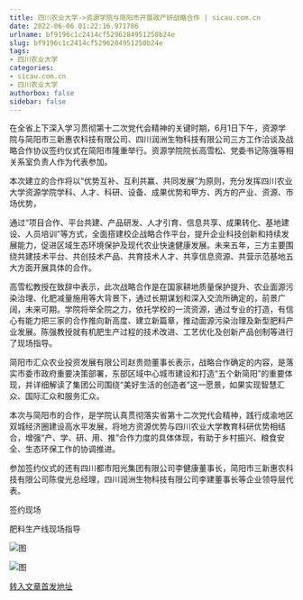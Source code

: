 ```yaml
---
title: 四川农业大学->资源学院与简阳市开展政产研战略合作 | sicau.com.cn
date: 2022-06-06 01:22:16.971786
urlname: bf9196c1c2414cf5296284951250b24e
slug: bf9196c1c2414cf5296284951250b24e
tags: 
- 四川农业大学
categories:
- sicau.com.cn
- 四川农业大学
authorbox: false
sidebar: false
---
```

在全省上下深入学习贯彻第十二次党代会精神的关键时期，6月1日下午，资源学院与简阳市三新惠农科技有限公司、四川润洲生物科技有限公司三方工作洽谈及战略合作协议签约仪式在简阳市隆重举行。资源学院院长高雪松、党委书记陈强等相关系室负责人作为代表参加。

本次建立的合作将以“优势互补、互利共赢、共同发展”为原则，充分发挥四川农业大学资源学院学科、人才、科研、设备、成果优势和甲方、丙方的产业、资源、市场优势，
<!--more-->
通过“项目合作、平台共建、产品研发、人才引育、信息共享、成果转化、基地建设、人员培训”等方式，全面搭建校企战略合作平台，提升企业科技创新和持续发展能力，促进区域生态环境保护及现代农业快速健康发展。未来五年，三方主要围绕共建技术平台、共创技术产品、共育技术人才、共享信息资源、共营示范基地五大方面开展具体的合作。

高雪松教授在致辞中表示，此次战略合作是在国家耕地质量保护提升、农业面源污染治理、化肥减量施用等大背景下，通过长期谋划和深入交流所确定的，前景广阔，未来可期。学院将举全院之力，依托学校的一流资源，通过专业的打造，有信心有能力把三家的合作推向新高度、建立新篇章，推动面源污染治理及新型肥料产业发展。陈强教授就有机肥生产过程的技术改进、工艺优化及创新产品创制等进行了现场指导。

简阳市汇众农业投资发展有限公司赵贵勋董事长表示，战略合作确定的内容，是落实市委市政府重要决策部署，东部区域中心城市建设和打造“五个新简阳”的重要体现，并详细解读了集团公司围绕“美好生活的创造者”这一愿景，如果实现智慧汇众、国际汇众和服务汇众。

本次与简阳市的合作，是学院认真贯彻落实省第十二次党代会精神，践行成渝地区双城经济圈建设高水平发展，将地方资源优势与四川农业大学教育科研优势相结合，增强“产、学、研、用、推”合作力度的具体体现，有助于乡村振兴、粮食安全、生态环保工作的协调推进。

参加签约仪式的还有四川都市阳光集团有限公司李健康董事长，简阳市三新惠农科技有限公司陈俊光总经理，四川润洲生物科技有限公司李建董事长等企业领导层代表。

签约现场

肥料生产线现场指导

![图](https://news.sicau.edu.cn/__local/B/F7/D5/019FB03E9CABB7836BC1781D954_25AB34A2_4C9B4.jpg)

![图](https://news.sicau.edu.cn/__local/2/AD/D6/8C49D756D14402F7074C7832ED2_9E40EBB4_31834.jpg)

[转入文章首发地址](https://news.sicau.edu.cn/info/1078/68164.htm)